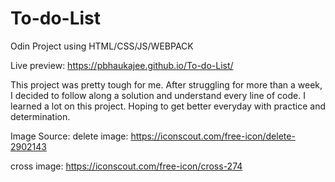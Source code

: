 # To-do-List

Odin Project using HTML/CSS/JS/WEBPACK

Live preview: https://pbhaukajee.github.io/To-do-List/

This project was pretty tough for me. After struggling for more than a week, I decided to follow along a solution and understand every line of code. I learned a lot on this project. Hoping to get better everyday with practice and determination.

Image Source:
delete image:
https://iconscout.com/free-icon/delete-2902143

cross image:
https://iconscout.com/free-icon/cross-274
